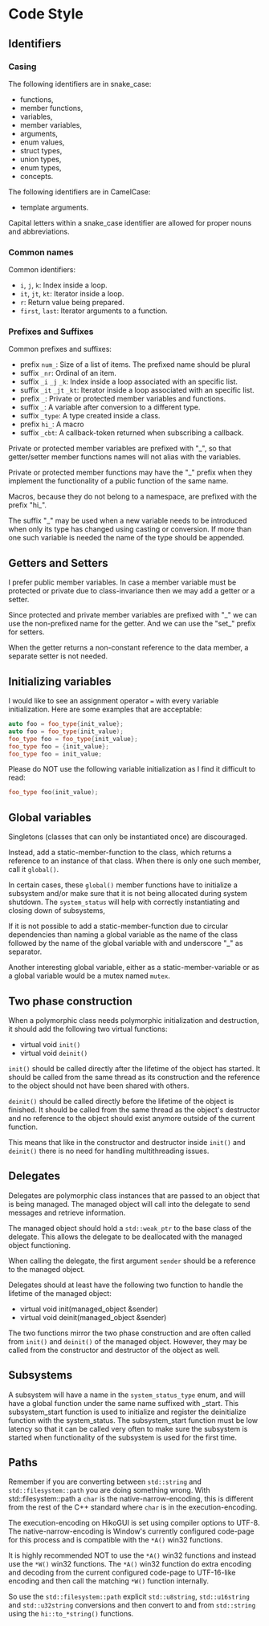 Code Style
==========

Identifiers
-----------

### Casing

The following identifiers are in snake\_case:

 - functions,
 - member functions,
 - variables,
 - member variables,
 - arguments,
 - enum values,
 - struct types,
 - union types,
 - enum types,
 - concepts.

The following identifiers are in CamelCase:

 - template arguments.

Capital letters within a snake\_case identifier are allowed for proper nouns and
abbreviations.

### Common names

Common identifiers:

 - `i`, `j`, `k`: Index inside a loop.
 - `it`, `jt`, `kt`: Iterator inside a loop.
 - `r`: Return value being prepared.
 - `first`, `last`: Iterator arguments to a function.

### Prefixes and Suffixes

Common prefixes and suffixes:

 - prefix `num_`: Size of a list of items. The prefixed name should be plural
 - suffix `_nr`: Ordinal of an item.
 - suffix `_i` `_j` `_k`: Index inside a loop associated with an specific list.
 - suffix `_it` `_jt` `_kt`: Iterator inside a loop associated with an specific list.
 - prefix `_`: Private or protected member variables and functions.
 - suffix `_`: A variable after conversion to a different type.
 - suffix `_type`: A type created inside a class.
 - prefix `hi_`: A macro
 - suffix `_cbt`: A callback-token returned when subscribing a callback.

Private or protected member variables are prefixed with "\_", so that
getter/setter member functions names will not alias with the variables.

Private or protected member functions may have the "\_" prefix when they
implement the functionality of a public function of the same name.

Macros, because they do not belong to a namespace, are prefixed with the prefix "hi\_".

The suffix "\_" may be used when a new variable needs to be introduced
when only its type has changed using casting or conversion.
If more than one such variable is needed the name of the type should be appended.

Getters and Setters
-------------------

I prefer public member variables. In case a member variable must be protected or
private due to class-invariance then we may add a getter or a setter.

Since protected and private member variables are prefixed with "\_" we can
use the non-prefixed name for the getter. And we can use the "set\_" prefix
for setters.

When the getter returns a non-constant reference to the data member, a separate
setter is not needed.

Initializing variables
----------------------

I would like to see an assignment operator `=` with every variable initialization.
Here are some examples that are acceptable:

```cpp
auto foo = foo_type{init_value};
auto foo = foo_type(init_value);
foo_type foo = foo_type{init_value};
foo_type foo = {init_value};
foo_type foo = init_value;
```

Please do NOT use the following variable initialization as I find it difficult to read:

```cpp
foo_type foo(init_value);
```

Global variables
----------------

Singletons (classes that can only be instantiated once) are discouraged.

Instead, add a static-member-function to the class, which returns a reference to an instance
of that class. When there is only one such member, call it `global()`.

In certain cases, these `global()` member functions have to initialize a subsystem and/or make
sure that it is not being allocated during system shutdown. The `system_status` will
help with correctly instantiating and closing down of subsystems,

If it is not possible to add a static-member-function due to circular dependencies than
naming a global variable as the name of the class followed by the name of the global variable with
and underscore "\_" as separator.

Another interesting global variable, either as a static-member-variable or as a global
variable would be a mutex named `mutex`.

Two phase construction
----------------------

When a polymorphic class needs polymorphic initialization and destruction, it should
add the following two virtual functions:

 - virtual void `init()`
 - virtual void `deinit()`

`init()` should be called directly after the lifetime of the object has started. It should be called
from the same thread as its construction and the reference to the object should not have been shared
with others.

`deinit()` should be called directly before the lifetime of the object is finished. It should be called
from the same thread as the object's destructor and no reference to the object should exist anymore outside
of the current function.

This means that like in the constructor and destructor inside `init()` and `deinit()` there is no need
for handling multithreading issues.

Delegates
---------

Delegates are polymorphic class instances that are passed to an object that is being managed.
The managed object will call into the delegate to send messages and retrieve information.

The managed object should hold a `std::weak_ptr` to the base class of the delegate. This allows the
delegate to be deallocated with the managed object functioning.

When calling the delegate, the first argument `sender` should be a reference to the managed object.

Delegates should at least have the following two function to handle the lifetime of the managed object:

 - virtual void init(managed\_object &sender)
 - virtual void deinit(managed\_object &sender)

The two functions mirror the two phase construction and are often called from `init()` and `deinit()` of the managed
object. However, they may be called from the constructor and destructor of the object as well.

Subsystems
----------

A subsystem will have a name in the `system_status_type` enum, and will have a global function under the same name
suffixed with \_start. This subsystem\_start function is used to initialize and register the deinitialize function
with the system\_status. The subsystem\_start function must be low latency so that it can be called very often to make
sure the subsystem is started when functionality of the subsystem is used for the first time.

Paths
-----
Remember if you are converting between `std::string` and `std::filesystem::path` you are doing something wrong.
With std::filesystem::path a `char` is the native-narrow-encoding, this is different from the rest of the
C++ standard where `char` is in the execution-encoding.

The execution-encoding on HikoGUI is set using compiler options to UTF-8. The native-narrow-encoding is
Window's currently configured code-page for this process and is compatible with the `*A()` win32 functions.

It is highly recommended NOT to use the `*A()` win32 functions and instead use the `*W()` win32 functions.
The `*A()` win32 function do extra encoding and decoding from the current configured code-page to UTF-16-like
encoding and then call the matching `*W()` function internally.

So use the `std::filesystem::path` explicit `std::u8string`, `std::u16string` and `std::u32string` conversions
and then convert to and from `std::string` using the `hi::to_*string()` functions.
